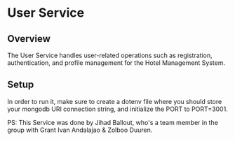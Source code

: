 # User Service

## Overview

The User Service handles user-related operations such as registration, authentication, and profile management for the Hotel Management System.

## Setup

In order to run it, make sure to create a dotenv file where you should store your mongodb URI connection string, and initialize the PORT to PORT=3001. 

PS: This Service was done by Jihad Ballout, who's a team member in the group with Grant Ivan Andalajao & Zolboo Duuren.